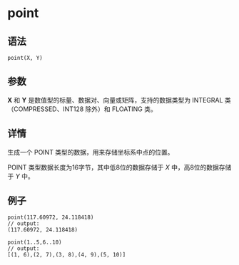 # point

## 语法

`point(X, Y)`

## 参数

**X** 和 **Y** 是数值型的标量、数据对、向量或矩阵，支持的数据类型为 INTEGRAL
类（COMPRESSED、INT128 除外）和 FLOATING 类。

## 详情

生成一个 POINT 类型的数据，用来存储坐标系中点的位置。

POINT 类型数据长度为16字节，其中低8位的数据存储于 *X* 中，高8位的数据存储于 *Y* 中。

## 例子

```
point(117.60972, 24.118418)
// output:
(117.60972, 24.118418)

point(1..5,6..10)
// output:
[(1, 6),(2, 7),(3, 8),(4, 9),(5, 10)]
```

